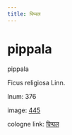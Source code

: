 ```yaml
---
title: पिप्पल
---
```


# pippala

pippala  <div n="P" />Ficus religiosa Linn.

lnum: 376

image: [445](https://www.sanskrit-lexicon.uni-koeln.de/scans/csl-apidev/servepdf.php?dict=snp&page=445)

cologne link: [पिप्पल](https://sanskrit-lexicon.uni-koeln.de/scans/csl-apidev/getword.php?dict=snp&key=पिप्पल)

